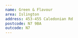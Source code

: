 ```yaml
---
name: Green & Flavour
area: Islington
address: 453-455 Caledonian Rd
postcode: N7 9BA
outcode: N7
---
```


